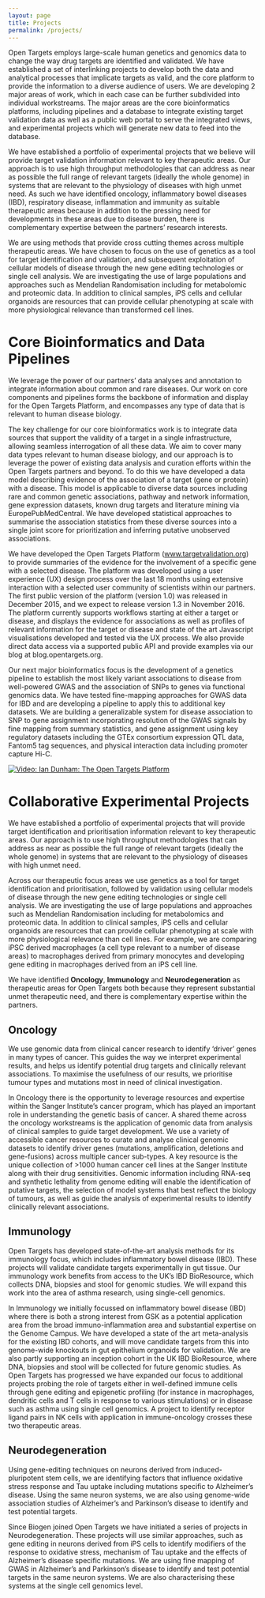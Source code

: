 ```yaml
---
layout: page
title: Projects
permalink: /projects/
---
```



Open Targets employs large-scale human genetics and genomics data to change the way drug targets are identified and validated. We have established a set of interlinking projects to develop both the data and analytical processes that implicate targets as valid, and the core platform to provide the information to a diverse audience of users. We are developing 2 major areas of work, which in each case can be further subdivided into individual workstreams. The major areas are the core bioinformatics platforms, including pipelines and a database to integrate existing target validation data as well as a public web portal to serve the integrated views, and experimental projects which will generate new data to feed into the database.

We have established a portfolio of experimental projects that we believe will provide target validation information relevant to key therapeutic areas. Our approach is to use high throughput methodologies that can address as near as possible the full range of relevant targets (ideally the whole genome) in systems that are relevant to the physiology of diseases with high unmet need. As such we have identified oncology, inflammatory bowel diseases (IBD), respiratory disease, inflammation and immunity as suitable therapeutic areas because in addition to the pressing need for developments in these areas due to disease burden, there is complementary expertise between the partners’ research interests.

We are using methods that provide cross cutting themes across multiple therapeutic areas. We have chosen to focus on the use of genetics as a tool for target identification and validation, and subsequent exploitation of cellular models of disease through the new gene editing technologies or single cell analysis. We are investigating the use of large populations and approaches such as Mendelian Randomisation including for metabolomic and proteomic data. In addition to clinical samples, iPS cells and cellular organoids are resources that can provide cellular phenotyping at scale with more physiological relevance than transformed cell lines.


# Core Bioinformatics and Data Pipelines
We leverage the power of our partners’ data analyses and annotation to integrate information about common and rare diseases. Our work on core components and pipelines forms the backbone of information and display for the Open Targets Platform, and encompasses any type of data that is relevant to human disease biology.

The key challenge for our core bioinformatics work is to integrate data sources that support the validity of a target in a single infrastructure, allowing seamless interrogation of all these data. We aim to cover many data types relevant to human disease biology, and our approach is to leverage the power of existing data analysis and curation efforts within the Open Targets partners and beyond. To do this we have developed a data model describing evidence of the association of a target (gene or protein) with a disease. This model is applicable to diverse data sources including rare and common genetic associations, pathway and network information, gene expression datasets, known drug targets and literature mining via EuropePubMedCentral. We have developed statistical approaches to summarise the association statistics from these diverse sources into a single joint score for prioritization and inferring putative unobserved associations.

We have developed the Open Targets Platform (www.targetvalidation.org) to provide summaries of the evidence for the involvement of a specific gene with a selected disease. The platform was developed using a user experience (UX) design process over the last 18 months using extensive interaction with a selected user community of scientists within our partners. The first public version of the platform (version 1.0) was released in December 2015, and we expect to release version 1.3 in November 2016. The platform currently supports workflows starting at either a target or disease, and displays the evidence for associations as well as profiles of relevant information for the target or disease and state of the art Javascript visualisations developed and tested via the UX process. We also provide direct data access via a supported public API and provide examples via our blog at blog.opentargets.org.

Our next major bioinformatics focus is the development of a genetics pipeline to establish the most likely variant associations to disease from well-powered GWAS and the association of SNPs to genes via functional genomics data. We have tested fine-mapping approaches for GWAS data for IBD and are developing a pipeline to apply this to additional key datasets. We are building a generalizable system for disease association to SNP to gene assignment incorporating resolution of the GWAS signals by fine mapping from summary statistics, and gene assignment using key regulatory datasets including the GTEx consortium expression QTL data, Fantom5 tag sequences, and physical interaction data including promoter capture Hi-C.

<!-- <iframe src="https://player.vimeo.com/video/149309356" width="640" height="360" frameborder="0" webkitallowfullscreen mozallowfullscreen allowfullscreen></iframe> -->

<p><a href="https://vimeo.com/149309356"><img src="{{ site.url }}/assets/images/tvp_-_ot.jpg" alt="Video: Ian Dunham: The Open Targets Platform" /></a></p>



# Collaborative Experimental Projects
We have established a portfolio of experimental projects that will provide target identification and prioritisation information relevant to key therapeutic areas. Our approach is to use high throughput methodologies that can address as near as possible the full range of relevant targets (ideally the whole genome) in systems that are relevant to the physiology of diseases with high unmet need.

Across our therapeutic focus areas we use genetics as a tool for target identification and prioritisation, followed by validation using cellular models of disease through the new gene editing technologies or single cell analysis. We are investigating the use of large populations and approaches such as Mendelian Randomisation including for metabolomics and proteomic data. In addition to clinical samples, iPS cells and cellular organoids are resources that can provide cellular phenotyping at scale with more physiological relevance than cell lines. For example, we are comparing iPSC derived macrophages (a cell type relevant to a number of disease areas) to macrophages derived from primary monocytes and developing gene editing in macrophages derived from an iPS cell line.

We have identified __Oncology__, __Immunology__ and __Neurodegeneration__ as therapeutic areas for Open Targets both because they represent substantial unmet therapeutic need, and there is complementary expertise within the partners.

## Oncology
We use genomic data from clinical cancer research to identify ‘driver’ genes in many types of cancer. This guides the way we interpret experimental results, and helps us identify potential drug targets and clinically relevant associations. To maximise the usefulness of our results, we prioritise tumour types and mutations most in need of clinical investigation.

In Oncology there is the opportunity to leverage resources and expertise within the Sanger Institute’s cancer program, which has played an important role in understanding the genetic basis of cancer. A shared theme across the oncology workstreams is the application of genomic data from analysis of clinical samples to guide target development. We use a variety of accessible cancer resources to curate and analyse clinical genomic datasets to identify driver genes (mutations, amplification, deletions and gene-fusions) across multiple cancer sub-types. A key resource is the unique collection of >1000 human cancer cell lines at the Sanger Institute along with their drug sensitivities. Genomic information including RNA-seq and synthetic lethality from genome editing will enable the identification of putative targets, the selection of model systems that best reflect the biology of tumours, as well as guide the analysis of experimental results to identify clinically relevant associations.

## Immunology
Open Targets has developed state-of-the-art analysis methods for its immunology focus, which includes inflammatory bowel disease (IBD). These projects will validate candidate targets experimentally in gut tissue. Our immunology work benefits from access to the UK’s IBD BioResource, which collects DNA, biopsies and stool for genomic studies. We will expand this work into the area of asthma research, using single-cell genomics.

In Immunology we initially focussed on inflammatory bowel disease (IBD) where there is both a strong interest from GSK as a potential application area from the broad immuno-inflammation area and substantial expertise on the Genome Campus. We have developed a state of the art meta-analysis for the existing IBD cohorts, and will move candidate targets from this into genome-wide knockouts in gut epithelium organoids for validation. We are also partly supporting an inception cohort in the UK IBD BioResource, where DNA, biopsies and stool will be collected for future genomic studies. As Open Targets has progressed we have expanded our focus to additional projects probing the role of targets either in well-defined immune cells through gene editing and epigenetic profiling (for instance in macrophages, dendritic cells and T cells in response to various stimulations) or in disease such as asthma using single cell genomics. A project to identify receptor ligand pairs in NK cells with application in immune-oncology crosses these two therapeutic areas.

## Neurodegeneration
Using gene-editing techniques on neurons derived from induced-pluripotent stem cells, we are identifying factors that influence oxidative stress response and Tau uptake including mutations specific to Alzheimer’s disease. Using the same neuron systems, we are also using genome-wide association studies of Alzheimer’s and Parkinson’s disease to identify and test potential targets.

Since Biogen joined Open Targets we have initiated a series of projects in Neurodegeneration. These projects will use similar approaches, such as gene editing in neurons derived from iPS cells to identify modifiers of the response to oxidative stress, mechanism of Tau uptake and the effects of Alzheimer’s disease specific mutations. We are using fine mapping of GWAS in Alzheimer’s and Parkinson’s disease to identify and test potential targets in the same neuron systems.  We are also characterising these systems at the single cell genomics level.